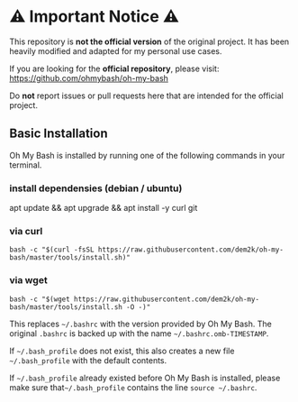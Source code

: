 # ⚠️ Important Notice ⚠️

This repository is **not the official version** of the original project. It has been heavily modified and adapted for my personal use cases.  

If you are looking for the **official repository**, please visit: https://github.com/ohmybash/oh-my-bash

Do **not** report issues or pull requests here that are intended for the official project.  

## Basic Installation

Oh My Bash is installed by running one of the following commands in your terminal.

### install dependensies (debian / ubuntu)

apt update && apt upgrade && apt install -y curl git

### via curl

```shell
bash -c "$(curl -fsSL https://raw.githubusercontent.com/dem2k/oh-my-bash/master/tools/install.sh)"
```

### via wget

```shell
bash -c "$(wget https://raw.githubusercontent.com/dem2k/oh-my-bash/master/tools/install.sh -O -)"
```

This replaces `~/.bashrc` with the version provided by Oh My Bash. The original `.bashrc` is backed up with the name `~/.bashrc.omb-TIMESTAMP`.

If `~/.bash_profile` does not exist, this also creates a new file `~/.bash_profile` with the default contents.

If `~/.bash_profile` already existed before Oh My Bash is installed, please make sure that`~/.bash_profile` contains the line `source ~/.bashrc`.
